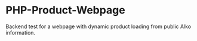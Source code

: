 # PHP-Product-Webpage
Backend test for a webpage with dynamic product loading from public Alko information.
